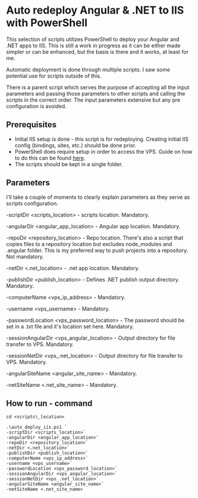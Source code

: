 # **Auto redeploy Angular & .NET to IIS with PowerShell**

This selection of scripts utilizes PowerShell to deploy your Angular and .NET apps to IIS. This is still a work in progress as it can be either made simpler or can be enhanced, but the basis is there and it works, at least for me.

Automatic deployment is done through multiple scripts. I saw some potential use for scripts outside of this.

There is a parent script which serves the purpose of accepting all the input parameters and passing those parameters to other scripts and calling the scripts in the correct order. The input parameters extensive but any pre configuration is avoided.


## **Prerequisites**

- Initial IIS setup is done - this script is for redeploying. Creating initial IIS config (bindings, sites, etc.) should be done prior.
- PowerShell does require setup in order to access the VPS. Guide on how to do this can be found [here](https://www.microsoft.com/en-gb/industry/blog/technetuk/2016/02/11/configuring-winrm-over-https-to-enable-powershell-remoting/).
- The scripts should be kept in a single folder.


## **Parameters**

I'll take a couple of moments to clearly explain parameters as they serve as scripts configuration.

\-scriptDir <scripts\_location> - scripts location. Mandatory.

\-angularDir <angular\_app\_location> - Angular app location. Mandatory.

\-repoDir <repository\_location> - Repo location. There's also a script that copies files to a repository location but excludes node\_modules and .angular folder. This is my preferred way to push projects into a repository. Not mandatory.

\-netDir <.net\_location> - .net app location. Mandatory.

\-publishDir <publish\_location> - Defines .NET publish output directory. Mandatory.

\-computerName <vps\_ip\_address> - Mandatory.

\-username <vps\_username> - Mandatory.

\-passwordLocation <vps\_password\_location> - The password should be set in a .txt file and it's location set here. Mandatory.

\-sessionAngularDir <vps\_angular\_location> - Output directory for file transfer to VPS. Mandatory.

\-sessionNetDir <vps\_.net\_location> - Output directory for file transfer to VPS. Mandatory.

\-angularSiteName <angular\_site\_name> - Mandatory.

\-netSiteName <.net\_site\_name> - Mandatory.


## **How to run - command**
```shell
cd <scripts\_location>

.\auto_deploy_iis.ps1 `
-scriptDir <scripts_location>`
-angularDir <angular_app_location>`
-repoDir <repository_location>`
-netDir <.net_location>`
-publishDir <publish_location>`
-computerName <vps_ip_address>`
-username <vps_username>`
-passwordLocation <vps_password_location>`
-sessionAngularDir <vps_angular_location>`
-sessionNetDir <vps_.net_location>`
-angularSiteName <angular_site_name>`
-netSiteName <.net_site_name> 
```


